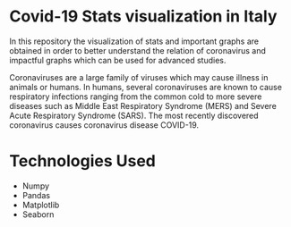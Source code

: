 # Covid-19 Stats visualization in Italy
In this repository the visualization of stats and important graphs are obtained in order to better understand the relation of coronavirus and impactful graphs which can be used for advanced studies.

Coronaviruses are a large family of viruses which may cause illness in animals or humans. In humans, several coronaviruses are known to cause respiratory infections ranging from the common cold to more severe diseases such as Middle East Respiratory Syndrome (MERS) and Severe Acute Respiratory Syndrome (SARS). The most recently discovered coronavirus causes coronavirus disease COVID-19.

# Technologies Used
* Numpy
* Pandas
* Matplotlib
* Seaborn
